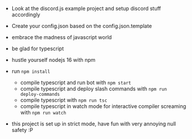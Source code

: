 - Look at the discord.js example project and setup discord stuff accordingly
- Create your config.json based on the config.json.template
- embrace the madness of javascript world
- be glad for typescript


- hustle yourself nodejs 16 with npm
- run ```npm install```
  - compile typescript and run bot with ```npm start```
  - compile typescript and deploy slash commands with ```npm run deploy-commands```
  - compile typescript with ```npm run tsc```
  - compile typescript in watch mode for interactive compiler screaming with ```npm run watch```


- this project is set up in strict mode, have fun with very annoying null safety :P
